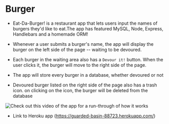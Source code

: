 # Burger

* Eat-Da-Burger! is a restaurant app that lets users input the names of burgers they'd like to eat.The app has featured MySQL, Node, Express, Handlebars and a homemade ORM!

* Whenever a user submits a burger's name, the app will display the burger on the left side of the page -- waiting to be devoured.

* Each burger in the waiting area also has a `Devour it!` button. When the user clicks it, the burger will move to the right side of the page.

* The app will store every burger in a database, whether devoured or not

* Devoured burger listed on the right side of the page also has a trash icon. on clicking on the icon, the burger will be deleted from the database

![Check out this video of the app for a run-through of how it works](Eat-Da-Burger.gif)

* Link to Heroku app (https://guarded-basin-88723.herokuapp.com/)